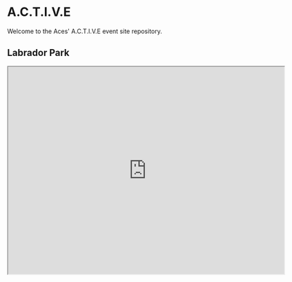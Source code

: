 # A.C.T.I.V.E
Welcome to the Aces' A.C.T.I.V.E event site repository.

## Labrador Park
<iframe src="https://www.google.com/maps/d/embed?mid=1IOYJYXEEZ4hoWRDruU1ubsaMXb_V7vXp" width="640" height="480"></iframe>
